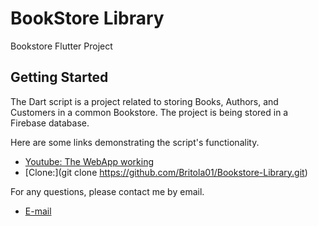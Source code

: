 # BookStore Library

Bookstore Flutter Project

## Getting Started

The Dart script is a project related to storing Books, Authors, and Customers in a common Bookstore. The project is being stored in a Firebase database.

Here are some links demonstrating the script's functionality.

- [Youtube: The WebApp working](https://docs.flutter.dev/get-started/codelab)
- [Clone:](git clone https://github.com/Britola01/Bookstore-Library.git)


For any questions, please contact me by email.

- [E-mail](pedrolucasm9@gmail.com)
